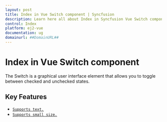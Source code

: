 ```yaml
---
layout: post
title: Index in Vue Switch component | Syncfusion
description: Learn here all about Index in Syncfusion Vue Switch component of Syncfusion Essential JS 2 and more.
control: Index 
platform: ej2-vue
documentation: ug
domainurl: ##DomainURL##
---
```


# Index in Vue Switch component

The Switch is a graphical user interface element that allows you to toggle between checked and unchecked states.

## Key Features

* [`Supports text.`](./getting-started#set-text-on-switch)
* [`Supports small size.`](./how-to/change-size)